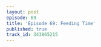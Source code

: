 ```yaml
---
layout: post
episode: 69
title: 'Episode 69: Feeding Time'
published: true
track_id: 343865215
---
```

<div class='list post-player' track='{{page.track_id}}'></div>

